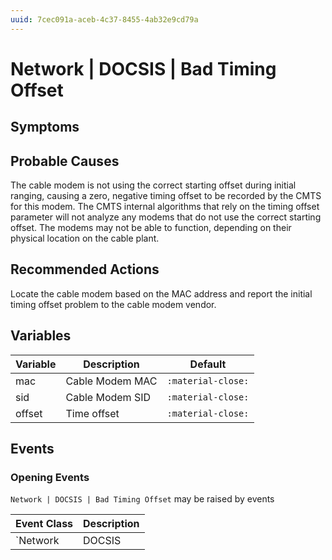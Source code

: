 ```yaml
---
uuid: 7cec091a-aceb-4c37-8455-4ab32e9cd79a
---
```

# Network | DOCSIS | Bad Timing Offset

## Symptoms

## Probable Causes

The cable modem is not using the correct starting offset during initial ranging, causing a zero, negative timing offset to be recorded by the CMTS for this modem. The CMTS internal algorithms that rely on the timing offset parameter will not analyze any modems that do not use the correct starting offset. The modems may not be able to function, depending on their physical location on the cable plant.

## Recommended Actions

Locate the cable modem based on the MAC address and report the initial timing offset problem to the cable modem vendor.

## Variables

Variable | Description | Default
--- | --- | ---
mac | Cable Modem MAC | `:material-close:`
sid | Cable Modem SID | `:material-close:`
offset | Time offset | `:material-close:`

## Events

### Opening Events
`Network | DOCSIS | Bad Timing Offset` may be raised by events

Event Class | Description
--- | ---
`Network | DOCSIS | Bad Timing Offset` | dispose
